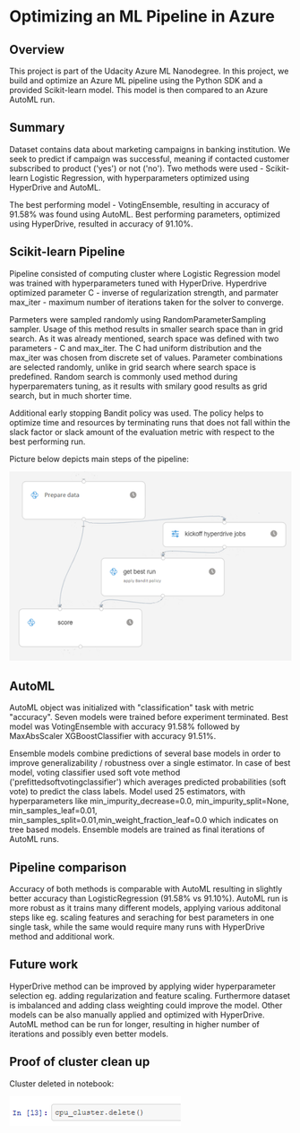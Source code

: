 # Optimizing an ML Pipeline in Azure

## Overview
This project is part of the Udacity Azure ML Nanodegree.
In this project, we build and optimize an Azure ML pipeline using the Python SDK and a provided Scikit-learn model.
This model is then compared to an Azure AutoML run.

## Summary
Dataset contains data about marketing campaigns in banking institution. We seek to predict if campaign was successful, meaning if contacted customer subscribed to product ('yes') or not ('no'). 
Two methods were used - Scikit-learn Logistic Regression, with hyperparameters optimized using HyperDrive and AutoML.

The best performing model - VotingEnsemble, resulting in accuracy of 91.58% was found using AutoML. Best performing parameters, optimized using HyperDrive, resulted in accuracy of 91.10%.

## Scikit-learn Pipeline
Pipeline consisted of computing cluster where Logistic Regression model was trained with hyperparameters tuned with HyperDrive. Hyperdrive optimized parameter C - inverse of regularization strength, and parmater max_iter - maximum number of iterations taken for the solver to converge. 

Parmeters were sampled randomly using RandomParameterSampling sampler. Usage of this method results in smaller search space than in grid search. As it was already mentioned, search space was defined with two parameters - C and max_iter. The C had uniform distribution and the max_iter was chosen from discrete set of values. Parameter combinations are selected randomly, unlike in grid search where search space is predefined. Random search is commonly used method during hyperparematers tuning, as it results with smilary good results as grid search, but in much shorter time. 

Additional early stopping Bandit policy was used. The policy helps to optimize time and resources by terminating runs that does not fall within the slack factor or slack amount of the evaluation metric with respect to the best performing run.

Picture below depicts main steps of the pipeline:

![alt text](hd_pipeline.png)

## AutoML
AutoML object was initialized with "classification" task with metric "accuracy". Seven models were trained before experiment terminated. Best model was VotingEnsemble with accuracy 91.58% followed by MaxAbsScaler XGBoostClassifier with accuracy 91.51%.

Ensemble models combine predictions of several base models in order to improve generalizability / robustness over a single estimator. In case of best model, voting classifier used soft vote method ('prefittedsoftvotingclassifier') which averages predicted probabilities (soft vote) to predict the class labels. Model used 25 estimators, with hyperparameters like min_impurity_decrease=0.0, min_impurity_split=None, min_samples_leaf=0.01, min_samples_split=0.01,min_weight_fraction_leaf=0.0 which indicates on tree based models. Ensemble models are trained as final iterations of AutoML runs.

## Pipeline comparison
Accuracy of both methods is comparable with AutoML resulting in slightly better accuracy than LogisticRegression (91.58% vs 91.10%). AutoML run is more robust as it trains many different models, applying various additonal steps like eg. scaling features and seraching for best parameters in one single task, while the same would require many runs with HyperDrive method and additional work. 

## Future work
HyperDrive method can be improved by applying wider hyperparameter selection eg. adding regularization and feature scaling. Furthermore dataset is imbalanced and adding class weighting could improve the model. Other models can be also manually applied and optimized with HyperDrive.
AutoML method can be run for longer, resulting in higher number of iterations and possibly even better models.
## Proof of cluster clean up
Cluster deleted in notebook:

![alt text](cluster_delete.png)
